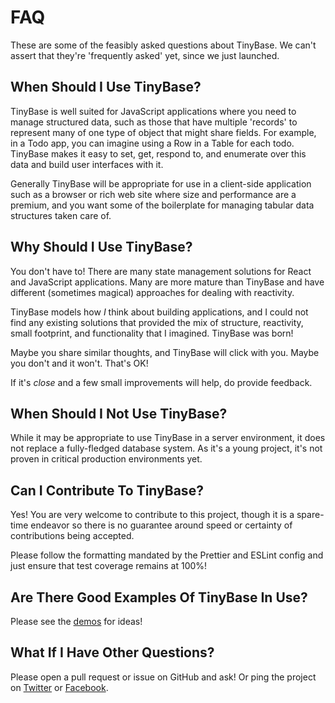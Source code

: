 # FAQ

These are some of the feasibly asked questions about TinyBase. We can't assert
that they're 'frequently asked' yet, since we just launched.

## When Should I Use TinyBase?

TinyBase is well suited for JavaScript applications where you need to manage
structured data, such as those that have multiple 'records' to represent many of
one type of object that might share fields. For example, in a Todo app, you can
imagine using a Row in a Table for each todo. TinyBase makes it easy to set,
get, respond to, and enumerate over this data and build user interfaces with it.

Generally TinyBase will be appropriate for use in a client-side application such
as a browser or rich web site where size and performance are a premium, and you
want some of the boilerplate for managing tabular data structures taken care of.

## Why Should I Use TinyBase?

You don't have to! There are many state management solutions for React and
JavaScript applications. Many are more mature than TinyBase and have different
(sometimes magical) approaches for dealing with reactivity.

TinyBase models how _I_ think about building applications, and I could not find
any existing solutions that provided the mix of structure, reactivity, small
footprint, and functionality that I imagined. TinyBase was born!

Maybe you share similar thoughts, and TinyBase will click with you. Maybe you
don't and it won't. That's OK!

If it's _close_ and a few small improvements will help, do provide feedback.

## When Should I Not Use TinyBase?

While it may be appropriate to use TinyBase in a server environment, it does not
replace a fully-fledged database system. As it's a young project, it's not
proven in critical production environments yet.

## Can I Contribute To TinyBase?

Yes! You are very welcome to contribute to this project, though it is a
spare-time endeavor so there is no guarantee around speed or certainty of
contributions being accepted.

Please follow the formatting mandated by the Prettier and ESLint config and just
ensure that test coverage remains at 100%!

## Are There Good Examples Of TinyBase In Use?

Please see the [demos](/demos/) for ideas!

## What If I Have Other Questions?

Please open a pull request or issue on GitHub and ask! Or ping the project on
[Twitter](https://twitter.com/tinybasejs) or
[Facebook](https://facebook.com/tinybasejs).
